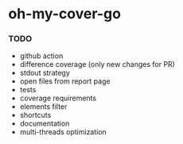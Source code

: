 # oh-my-cover-go

### TODO

- github action
- difference coverage (only new changes for PR)
- stdout strategy
- open files from report page
- tests
- coverage requirements
- elements filter
- shortcuts
- documentation
- multi-threads optimization
